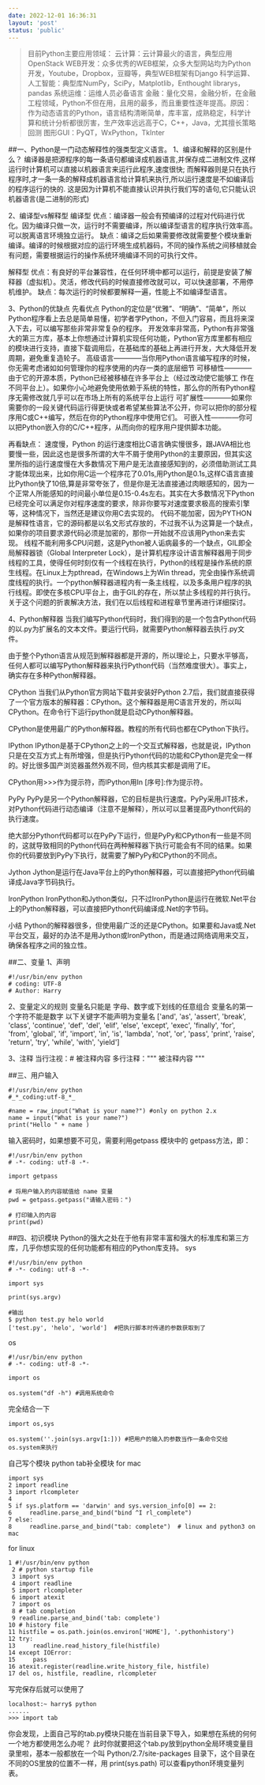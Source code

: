 ```yaml
---
date: 2022-12-01 16:36:31
layout: 'post'
status: 'public'
---
```

> 目前Python主要应用领域：
> 云计算：云计算最火的语言，典型应用OpenStack
> WEB开发：众多优秀的WEB框架，众多大型网站均为Python开发，Youtube，Dropbox，豆瓣等，典型WEB框架有Django
> 科学运算、人工智能：典型库NumPy，SciPy，Matplotlib，Enthought librarys，pandas
> 系统运维：运维人员必备语言
> 金融：量化交易，金融分析，在金融工程领域，Python不但在用，且用的最多，而且重要性逐年提高。原因：作为动态语言的Python，语言结构清晰简单，库丰富，成熟稳定，科学计算和统计分析都很厉害，生产效率远远高于C，C++，Java，尤其擅长策略回测
> 图形GUI：PyQT，WxPython，TkInter

##一、Python是一门动态解释性的强类型定义语言。
1、编译和解释的区别是什么？
编译器是把源程序的每一条语句都编译成机器语言,并保存成二进制文件,这样运行时计算机可以直接以机器语言来运行此程序,速度很快; 
而解释器则是只在执行程序时,才一条一条的解释成机器语言给计算机来执行,所以运行速度是不如编译后的程序运行的快的. 
这是因为计算机不能直接认识并执行我们写的语句,它只能认识机器语言(是二进制的形式)

2、编译型vs解释型
编译型
优点：编译器一般会有预编译的过程对代码进行优化。因为编译只做一次，运行时不需要编译，所以编译型语言的程序执行效率高。可以脱离语言环境独立运行。
缺点：编译之后如果需要修改就需要整个模块重新编译。编译的时候根据对应的运行环境生成机器码，不同的操作系统之间移植就会有问题，需要根据运行的操作系统环境编译不同的可执行文件。

解释型
优点：有良好的平台兼容性，在任何环境中都可以运行，前提是安装了解释器（虚拟机）。灵活，修改代码的时候直接修改就可以，可以快速部署，不用停机维护。
缺点：每次运行的时候都要解释一遍，性能上不如编译型语言。

3、Python的优缺点
先看优点
Python的定位是“优雅”、“明确”、“简单”，所以Python程序看上去总是简单易懂，初学者学Python，不但入门容易，而且将来深入下去，可以编写那些非常非常复杂的程序。
开发效率非常高，Python有非常强大的第三方库，基本上你想通过计算机实现任何功能，Python官方库里都有相应的模块进行支持，直接下载调用后，在基础库的基础上再进行开发，大大降低开发周期，避免重复造轮子。
高级语言————当你用Python语言编写程序的时候，你无需考虑诸如如何管理你的程序使用的内存一类的底层细节
可移植性————由于它的开源本质，Python已经被移植在许多平台上（经过改动使它能够工 作在不同平台上）。如果你小心地避免使用依赖于系统的特性，那么你的所有Python程序无需修改就几乎可以在市场上所有的系统平台上运行
可扩展性————如果你需要你的一段关键代码运行得更快或者希望某些算法不公开，你可以把你的部分程序用C或C++编写，然后在你的Python程序中使用它们。
可嵌入性————你可以把Python嵌入你的C/C++程序，从而向你的程序用户提供脚本功能。

再看缺点：
速度慢，Python 的运行速度相比C语言确实慢很多，跟JAVA相比也要慢一些，因此这也是很多所谓的大牛不屑于使用Python的主要原因，但其实这里所指的运行速度慢在大多数情况下用户是无法直接感知到的，必须借助测试工具才能体现出来，比如你用C运一个程序花了0.01s,用Python是0.1s,这样C语言直接比Python快了10倍,算是非常夸张了，但是你是无法直接通过肉眼感知的，因为一个正常人所能感知的时间最小单位是0.15-0.4s左右。其实在大多数情况下Python已经完全可以满足你对程序速度的要求，除非你要写对速度要求极高的搜索引擎等，这种情况下，当然还是建议你用C去实现的。
代码不能加密，因为PYTHON是解释性语言，它的源码都是以名文形式存放的，不过我不认为这算是一个缺点，如果你的项目要求源代码必须是加密的，那你一开始就不应该用Python来去实现。
线程不能利用多CPU问题，这是Python被人诟病最多的一个缺点，GIL即全局解释器锁（Global Interpreter Lock），是计算机程序设计语言解释器用于同步线程的工具，使得任何时刻仅有一个线程在执行，Python的线程是操作系统的原生线程。在Linux上为pthread，在Windows上为Win thread，完全由操作系统调度线程的执行。一个python解释器进程内有一条主线程，以及多条用户程序的执行线程。即使在多核CPU平台上，由于GIL的存在，所以禁止多线程的并行执行。关于这个问题的折衷解决方法，我们在以后线程和进程章节里再进行详细探讨。

4、Python解释器
当我们编写Python代码时，我们得到的是一个包含Python代码的以.py为扩展名的文本文件。要运行代码，就需要Python解释器去执行.py文件。

由于整个Python语言从规范到解释器都是开源的，所以理论上，只要水平够高，任何人都可以编写Python解释器来执行Python代码（当然难度很大）。事实上，确实存在多种Python解释器。

CPython
当我们从Python官方网站下载并安装好Python 2.7后，我们就直接获得了一个官方版本的解释器：CPython。这个解释器是用C语言开发的，所以叫CPython。在命令行下运行python就是启动CPython解释器。

CPython是使用最广的Python解释器。教程的所有代码也都在CPython下执行。

IPython
IPython是基于CPython之上的一个交互式解释器，也就是说，IPython只是在交互方式上有所增强，但是执行Python代码的功能和CPython是完全一样的。好比很多国产浏览器虽然外观不同，但内核其实都是调用了IE。

CPython用>>>作为提示符，而IPython用In [序号]:作为提示符。

PyPy
PyPy是另一个Python解释器，它的目标是执行速度。PyPy采用JIT技术，对Python代码进行动态编译（注意不是解释），所以可以显著提高Python代码的执行速度。

绝大部分Python代码都可以在PyPy下运行，但是PyPy和CPython有一些是不同的，这就导致相同的Python代码在两种解释器下执行可能会有不同的结果。如果你的代码要放到PyPy下执行，就需要了解PyPy和CPython的不同点。

Jython
Jython是运行在Java平台上的Python解释器，可以直接把Python代码编译成Java字节码执行。

IronPython
IronPython和Jython类似，只不过IronPython是运行在微软.Net平台上的Python解释器，可以直接把Python代码编译成.Net的字节码。

小结
Python的解释器很多，但使用最广泛的还是CPython。如果要和Java或.Net平台交互，最好的办法不是用Jython或IronPython，而是通过网络调用来交互，确保各程序之间的独立性。

##二、变量
1、声明
```
#!/usr/bin/env python
# coding: UTF-8
# Author: Harry
```

2、变量定义的规则
变量名只能是 字母、数字或下划线的任意组合
变量名的第一个字符不能是数字
以下关键字不能声明为变量名
['and', 'as', 'assert', 'break', 'class', 'continue', 'def', 'del', 'elif', 'else', 'except', 'exec', 'finally', 'for', 'from', 'global', 'if', 'import', 'in', 'is', 'lambda', 'not', 'or', 'pass', 'print', 'raise', 'return', 'try', 'while', 'with', 'yield']

3、注释
当行注视：# 被注释内容
多行注释：""" 被注释内容 """

##三、用户输入
```
#!/usr/bin/env python
#_*_coding:utf-8_*_

#name = raw_input("What is your name?") #only on python 2.x
name = input("What is your name?")
print("Hello " + name )
```
输入密码时，如果想要不可见，需要利用getpass 模块中的 getpass方法，即：
```
#!/usr/bin/env python
# -*- coding: utf-8 -*-
  
import getpass
  
# 将用户输入的内容赋值给 name 变量
pwd = getpass.getpass("请输入密码：")
  
# 打印输入的内容
print(pwd)
```

##四、初识模块
Python的强大之处在于他有非常丰富和强大的标准库和第三方库，几乎你想实现的任何功能都有相应的Python库支持。
sys
```
#!/usr/bin/env python
# -*- coding: utf-8 -*-
 
import sys
 
print(sys.argv)
 
#输出
$ python test.py helo world
['test.py', 'helo', 'world']  #把执行脚本时传递的参数获取到了
```

os
```
#!/usr/bin/env python
# -*- coding: utf-8 -*-
 
import os
 
os.system("df -h") #调用系统命令
```

完全结合一下
```
import os,sys
 
os.system(''.join(sys.argv[1:])) #把用户的输入的参数当作一条命令交给os.system来执行
```

自己写个模块
python tab补全模块
for mac
```
import sys
2 import readline
3 import rlcompleter
4 
5 if sys.platform == 'darwin' and sys.version_info[0] == 2:
6     readline.parse_and_bind("bind ^I rl_complete")
7 else:
8     readline.parse_and_bind("tab: complete")  # linux and python3 on mac
```

for linux
```
1 #!/usr/bin/env python 
 2 # python startup file 
 3 import sys
 4 import readline
 5 import rlcompleter
 6 import atexit
 7 import os
 8 # tab completion 
 9 readline.parse_and_bind('tab: complete')
10 # history file 
11 histfile = os.path.join(os.environ['HOME'], '.pythonhistory')
12 try:
13     readline.read_history_file(histfile)
14 except IOError:
15     pass
16 atexit.register(readline.write_history_file, histfile)
17 del os, histfile, readline, rlcompleter
```
写完保存后就可以使用了
```
localhost:~ harry$ python
......
>>> import tab
```
你会发现，上面自己写的tab.py模块只能在当前目录下导入，如果想在系统的何何一个地方都使用怎么办呢？ 此时你就要把这个tab.py放到python全局环境变量目录里啦，基本一般都放在一个叫 Python/2.7/site-packages 目录下，这个目录在不同的OS里放的位置不一样，用 print(sys.path) 可以查看python环境变量列表。


